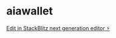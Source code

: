 # aiawallet

[Edit in StackBlitz next generation editor ⚡️](https://stackblitz.com/~/github.com/foxmoon/aiawallet)